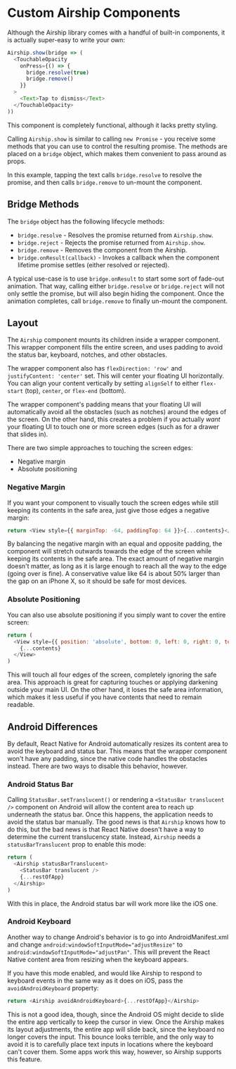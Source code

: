 # Custom Airship Components

Although the Airship library comes with a handful of built-in components, it is actually super-easy to write your own:

```javascript
Airship.show(bridge => (
  <TouchableOpacity
    onPress={() => {
      bridge.resolve(true)
      bridge.remove()
    }}
  >
    <Text>Tap to dismiss</Text>
  </TouchableOpacity>
))
```

This component is completely functional, although it lacks pretty styling.

Calling `Airship.show` is similar to calling `new Promise` - you receive some methods that you can use to control the resulting promise. The methods are placed on a `bridge` object, which makes them convenient to pass around as props.

In this example, tapping the text calls `bridge.resolve` to resolve the promise, and then calls `bridge.remove` to un-mount the component.

## Bridge Methods

The `bridge` object has the following lifecycle methods:

- `bridge.resolve` - Resolves the promise returned from `Airship.show`.
- `bridge.reject` - Rejects the promise returned from `Airship.show`.
- `bridge.remove` - Removes the component from the Airship.
- `bridge.onResult(callback)` - Invokes a callback when the component lifetime promise settles (either resolved or rejected).

A typical use-case is to use `bridge.onResult` to start some sort of fade-out animation. That way, calling either `bridge.resolve` or `bridge.reject` will not only settle the promise, but will also begin hiding the component. Once the animation completes, call `bridge.remove` to finally un-mount the component.

## Layout

The `Airship` component mounts its children inside a wrapper component. This wrapper component fills the entire screen, and uses padding to avoid the status bar, keyboard, notches, and other obstacles.

The wrapper component also has `flexDirection: 'row'` and `justifyContent: 'center'` set. This will center your floating UI horizontally. You can align your content vertically by setting `alignSelf` to either `flex-start` (top), `center`, or `flex-end` (bottom).

The wrapper component's padding means that your floating UI will automatically avoid all the obstacles (such as notches) around the edges of the screen. On the other hand, this creates a problem if you actually _want_ your floating UI to touch one or more screen edges (such as for a drawer that slides in).

There are two simple approaches to touching the screen edges:

- Negative margin
- Absolute positioning

### Negative Margin

If you want your component to visually touch the screen edges while still keeping its contents in the safe area, just give those edges a negative margin:

```javascript
return <View style={{ marginTop: -64, paddingTop: 64 }}>{...contents}</View>
```

By balancing the negative margin with an equal and opposite padding, the component will stretch outwards towards the edge of the screen while keeping its contents in the safe area. The exact amount of negative margin doesn't matter, as long as it is large enough to reach all the way to the edge (going over is fine). A conservative value like 64 is about 50% larger than the gap on an iPhone X, so it should be safe for most devices.

### Absolute Positioning

You can also use absolute positioning if you simply want to cover the entire screen:

```javascript
return (
  <View style={{ position: 'absolute', bottom: 0, left: 0, right: 0, top: 0 }}>
    {...contents}
  </View>
)
```

This will touch all four edges of the screen, completely ignoring the safe area. This approach is great for capturing touches or applying darkening outside your main UI. On the other hand, it loses the safe area information, which makes it less useful if you have contents that need to remain readable.

## Android Differences

By default, React Native for Android automatically resizes its content area to avoid the keyboard and status bar. This means that the wrapper component won't have any padding, since the native code handles the obstacles instead. There are two ways to disable this behavior, however.

### Android Status Bar

Calling `StatusBar.setTranslucent()` or rendering a `<StatusBar translucent />` component on Android will allow the content area to reach up underneath the status bar. Once this happens, the application needs to avoid the status bar manually. The good news is that `Airship` knows how to do this, but the bad news is that React Native doesn't have a way to determine the current translucency state. Instead, `Airship` needs a `statusBarTranslucent` prop to enable this mode:

```javascript
return (
  <Airship statusBarTranslucent>
    <StatusBar translucent />
    {...restOfApp}
  </Airship>
)
```

With this in place, the Android status bar will work more like the iOS one.

### Android Keyboard

Another way to change Android's behavior is to go into AndroidManifest.xml and change `android:windowSoftInputMode="adjustResize"` to `android:windowSoftInputMode="adjustPan"`. This will prevent the React Native content area from resizing when the keyboard appears.

If you have this mode enabled, and would like Airship to respond to keyboard events in the same way as it does on iOS, pass the `avoidAndroidKeyboard` property:

```javascript
return <Airship avoidAndroidKeyboard>{...restOfApp}</Airship>
```

This is not a good idea, though, since the Android OS might decide to slide the entire app vertically to keep the cursor in view. Once the Airship makes its layout adjustments, the entire app will slide back, since the keyboard no longer covers the input. This bounce looks terrible, and the only way to avoid it is to carefully place text inputs in locations where the keyboard can't cover them. Some apps work this way, however, so Airship supports this feature.

